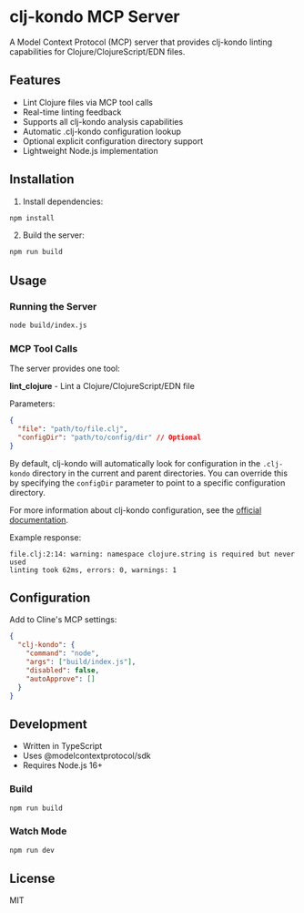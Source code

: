 # clj-kondo MCP Server

A Model Context Protocol (MCP) server that provides clj-kondo linting capabilities for Clojure/ClojureScript/EDN files.

## Features

- Lint Clojure files via MCP tool calls
- Real-time linting feedback
- Supports all clj-kondo analysis capabilities
- Automatic .clj-kondo configuration lookup
- Optional explicit configuration directory support
- Lightweight Node.js implementation

## Installation

1. Install dependencies:
```bash
npm install
```

2. Build the server:
```bash
npm run build
```

## Usage

### Running the Server
```bash
node build/index.js
```

### MCP Tool Calls
The server provides one tool:

**lint_clojure** - Lint a Clojure/ClojureScript/EDN file

Parameters:
```json
{
  "file": "path/to/file.clj",
  "configDir": "path/to/config/dir" // Optional
}
```

By default, clj-kondo will automatically look for configuration in the `.clj-kondo` directory in the current and parent directories. You can override this by specifying the `configDir` parameter to point to a specific configuration directory.

For more information about clj-kondo configuration, see the [official documentation](https://github.com/clj-kondo/clj-kondo/blob/master/doc/config.md).

Example response:
```
file.clj:2:14: warning: namespace clojure.string is required but never used
linting took 62ms, errors: 0, warnings: 1
```

## Configuration

Add to Cline's MCP settings:
```json
{
  "clj-kondo": {
    "command": "node",
    "args": ["build/index.js"],
    "disabled": false,
    "autoApprove": []
  }
}
```

## Development

- Written in TypeScript
- Uses @modelcontextprotocol/sdk
- Requires Node.js 16+

### Build
```bash
npm run build
```

### Watch Mode
```bash
npm run dev
```

## License

MIT
